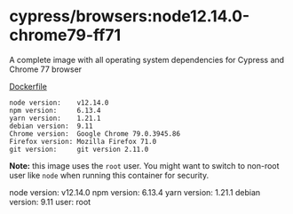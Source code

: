 # cypress/browsers:node12.14.0-chrome79-ff71

A complete image with all operating system dependencies for Cypress and Chrome 77 browser

[Dockerfile](Dockerfile)

```text
node version:    v12.14.0
npm version:     6.13.4
yarn version:    1.21.1
debian version:  9.11
Chrome version:  Google Chrome 79.0.3945.86
Firefox version: Mozilla Firefox 71.0
git version:     git version 2.11.0
```

**Note:** this image uses the `root` user. You might want to switch to non-root
user like `node` when running this container for security.


node version:    v12.14.0
 npm version:     6.13.4
 yarn version:    1.21.1
 debian version:  9.11
 user:            root